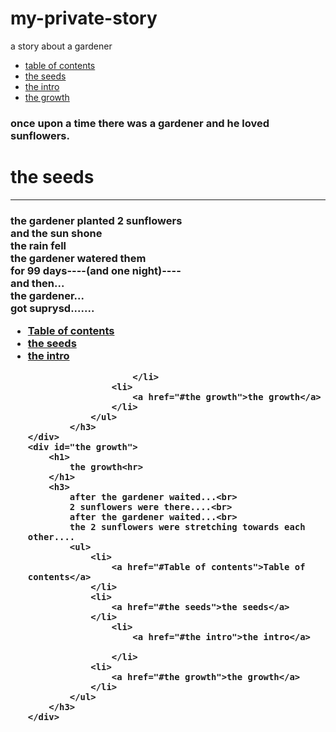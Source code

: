# my-private-story
a story about a gardener
<body>
    <ul id="Table of contents">
        <li>
            <a href="#Table of contents">table of contents</a>
        </li>
        <li>
            <a href="#the seeds">the seeds</a>
        </li>
            <li>
                <a href="#the intro">the intro</a>
            </li>
        <li>
            <a href="#the growth">the growth</a>
        </li>
    </ul><div id="the intro">
        <h3>
            once upon a time there was a gardener and he loved <b>sunflowers</b>.
        </h3>
    <div id="the seeds">
        <h1>the seeds</h1><hr>
            <h3>
                the gardener planted 2 sunflowers<br>
                 and the sun shone<br>
                 the rain fell<br>
                 the gardener watered them<br>
                  for 99 days----(and one night)----<br>
                   and then...<br>
                   the gardener...<br> got suprysd.......
                   <ul>
                    <li>
                        <a href="#Table of contents">Table of contents</a>
                    </li>
                    <li>
                        <a href="#the seeds">the seeds</a>
                    </li>
                        <li>
                            <a href="#the intro">the intro</a>
                            
                        </li>
                    <li>
                        <a href="#the growth">the growth</a>
                    </li>
                </ul>
            </h3>
    </div>
    <div id="the growth">
        <h1>
            the growth<hr>
        </h1>
        <h3>
            after the gardener waited...<br>
            2 sunflowers were there....<br>
            after the gardener waited...<br>
            the 2 sunflowers were stretching towards each other....
            <ul>
                <li>
                    <a href="#Table of contents">Table of contents</a>
                </li>
                <li>
                    <a href="#the seeds">the seeds</a>
                </li>
                    <li>
                        <a href="#the intro">the intro</a>
                        
                    </li>
                <li>
                    <a href="#the growth">the growth</a>
                </li>
            </ul>
        </h3>
    </div>
</body>
